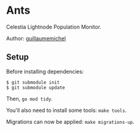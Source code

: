 # Ants

Celestia Lightnode Population Monitor.

Author: [guillaumemichel](https://github.com/guillaumemichel)

## Setup

Before installing dependencies:

``` shell
$ git submodule init
$ git submodule update
```

Then, `go mod tidy`.

You'll also need to install some tools: `make tools`.

Migrations can now be applied: `make migrations-up`.
